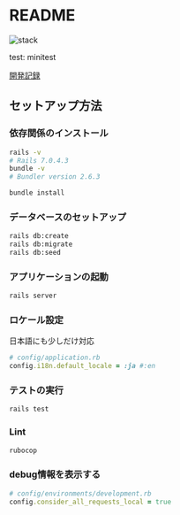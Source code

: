 # README

<img alt="stack" src="https://skillicons.dev/icons?theme=dark&perline=7&i=css,bootstrap,rails,minitest" />

test: minitest

[開発記録](./.md/./DEV.md)

## セットアップ方法

### 依存関係のインストール

```bash
rails -v
# Rails 7.0.4.3
bundle -v
# Bundler version 2.6.3

bundle install
```

### データベースのセットアップ

```bash
rails db:create
rails db:migrate
rails db:seed
```

### アプリケーションの起動

```bash
rails server
```

### ロケール設定

日本語にも少しだけ対応

```ruby
# config/application.rb
config.i18n.default_locale = :ja #:en
```

### テストの実行

```bash
rails test
```

### Lint

```bash
rubocop
```

### debug情報を表示する

```rb
# config/environments/development.rb
config.consider_all_requests_local = true
```
